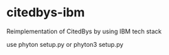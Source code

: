 # citedbys-ibm
Reimplementation of CitedBys by using IBM tech stack


use phyton setup.py or phyton3 setup.py
